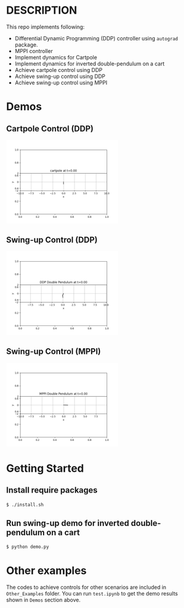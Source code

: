 # DESCRIPTION
This repo implements following: 

- Differential Dynamic Programming (DDP) controller using `autograd` package. 
- MPPI controller 
- Implement dynamics for Cartpole 
- Implement dynamics for inverted double-pendulum on a cart
- Achieve cartpole control using DDP
- Achieve swing-up control using DDP
- Achieve swing-up control using MPPI

# Demos

## Cartpole Control (DDP)
<img src="https://github.com/Lamfurst/Differential_Dynamic_Programming_Controller/blob/main/visual_result/cartpole_best.gif" width="300" height="auto" />

## Swing-up Control (DDP)
<img src="https://github.com/Lamfurst/Differential_Dynamic_Programming_Controller/blob/main/visual_result/ddp_double_pendulum.gif" width="300" height="auto" />

## Swing-up Control (MPPI)
<img src="https://github.com/Lamfurst/Differential_Dynamic_Programming_Controller/blob/main/visual_result/mppi_double_pendulum.gif" width="300" height="auto" />


# Getting Started

## Install require packages

```bash
$ ./install.sh
```

## Run swing-up demo for inverted double-pendulum on a cart

```bash
$ python demo.py
```

# Other examples

The codes to achieve controls for other scenarios are included in `Other_Examples` folder. You can run `test.ipynb` to get the demo results shown in `Demos` section above. 